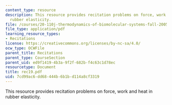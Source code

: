 ```yaml
---
content_type: resource
description: This resource provides recitation problems on force, work and heat in
  rubber elasticity.
file: /courses/20-110j-thermodynamics-of-biomolecular-systems-fall-2005/7cd99ac6dd68444b6b1bd114a8cf3319_rec19.pdf
file_type: application/pdf
learning_resource_types:
- Recitations
license: https://creativecommons.org/licenses/by-nc-sa/4.0/
ocw_type: OCWFile
parent_title: Recitations
parent_type: CourseSection
parent_uid: ed9f1419-4b3a-9f2f-682b-f4c63c1d78ec
resourcetype: Document
title: rec19.pdf
uid: 7cd99ac6-dd68-444b-6b1b-d114a8cf3319
---
```

This resource provides recitation problems on force, work and heat in rubber elasticity.